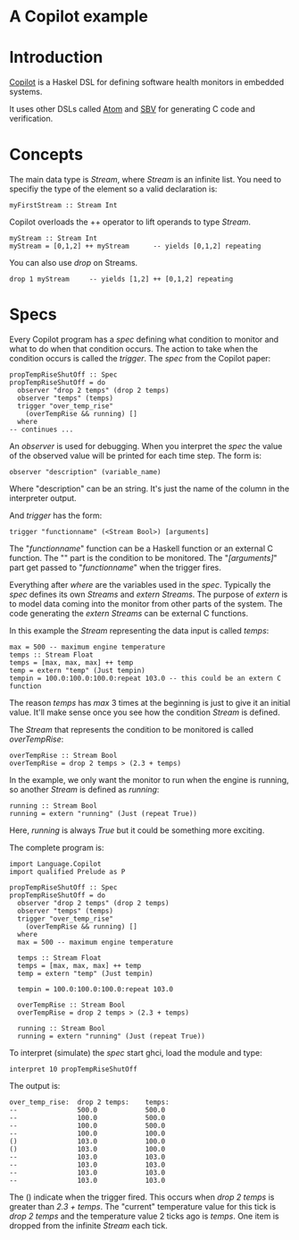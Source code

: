 # A Copilot example

# Introduction
[Copilot](http://leepike.github.com/Copilot/) is a Haskel DSL for defining
software health monitors in embedded systems.

It uses other DSLs called [Atom](https://github.com/tomahawkins/atom) and
[SBV](http://hackage.haskell.org/package/sbv) for generating C code and verification.

# Concepts

The main data type is _Stream_, where _Stream_ is an infinite list.  You need
to specifiy the type of the element so a valid declaration is:

    myFirstStream :: Stream Int

Copilot overloads the ++ operator to lift operands to type _Stream_.

    myStream :: Stream Int
    myStream = [0,1,2] ++ myStream      -- yields [0,1,2] repeating


You can also use _drop_ on Streams.

    drop 1 myStream     -- yields [1,2] ++ [0,1,2] repeating

# Specs

Every Copilot program has a _spec_ defining what condition to monitor and what
to do when that condition occurs.  The action to take when the condition occurs
is called the _trigger_.  The _spec_ from the Copilot paper:  

    propTempRiseShutOff :: Spec
    propTempRiseShutOff = do
      observer "drop 2 temps" (drop 2 temps)
      observer "temps" (temps)
      trigger "over_temp_rise"
        (overTempRise && running) []
      where
    -- continues ...
 
An _observer_ is used for debugging.  When you interpret the _spec_ the value
of the observed value will be printed for each time step.  The form is:

    observer "description" (variable_name)

Where "description" can be an string.  It's just the name of the column in the
interpreter output.

And _trigger_ has the form:

    trigger "functionname" (<Stream Bool>) [arguments]

The "_functionname_" function can be a Haskell function or an external C
function.  The "_<Stream Bool>_" part is the condition to be monitored.  The
"_[arguments]_" part get passed to "_functionname_" when the trigger fires.

Everything after _where_ are the variables used in the _spec_.
Typically the _spec_ defines its own _Streams_ and _extern_ _Streams_.  The purpose
of _extern_ is to model data coming into the monitor from other parts of the
system.  The code generating the _extern_ _Streams_ can be external C functions.

In this example the _Stream_ representing the data input is called _temps_:

    max = 500 -- maximum engine temperature
    temps :: Stream Float
    temps = [max, max, max] ++ temp
    temp = extern "temp" (Just tempin)
    tempin = 100.0:100.0:100.0:repeat 103.0 -- this could be an extern C function

The reason _temps_ has _max_ 3 times at the beginning is just to give it an
initial value.  It'll make sense once you see how the condition _Stream_ is defined.

The _Stream_ that represents the condition to be monitored is called _overTempRise_:

    overTempRise :: Stream Bool
    overTempRise = drop 2 temps > (2.3 + temps)

In the example, we only want the monitor to run when the engine is running,
so another _Stream_ is defined as _running_:

    running :: Stream Bool
    running = extern "running" (Just (repeat True))

Here, _running_ is always _True_ but it could be something more exciting.

The complete program is:

    import Language.Copilot
    import qualified Prelude as P

    propTempRiseShutOff :: Spec
    propTempRiseShutOff = do
      observer "drop 2 temps" (drop 2 temps)
      observer "temps" (temps)
      trigger "over_temp_rise"
        (overTempRise && running) []
      where
      max = 500 -- maximum engine temperature

      temps :: Stream Float
      temps = [max, max, max] ++ temp
      temp = extern "temp" (Just tempin)

      tempin = 100.0:100.0:100.0:repeat 103.0

      overTempRise :: Stream Bool
      overTempRise = drop 2 temps > (2.3 + temps)

      running :: Stream Bool
      running = extern "running" (Just (repeat True))

To interpret (simulate) the _spec_ start ghci, load the module and type:

    interpret 10 propTempRiseShutOff

The output is:

    over_temp_rise:  drop 2 temps:    temps:          
    --               500.0            500.0           
    --               100.0            500.0           
    --               100.0            500.0           
    --               100.0            100.0           
    ()               103.0            100.0           
    ()               103.0            100.0           
    --               103.0            103.0           
    --               103.0            103.0           
    --               103.0            103.0           
    --               103.0            103.0  

The () indicate when the trigger fired.  This occurs when _drop 2 temps_ is
greater than _2.3 + temps_. The "current" temperature value for this tick
is _drop 2 temps_ and the temperature value 2 ticks ago is _temps_.  One
item is dropped from the infinite _Stream_ each tick.
